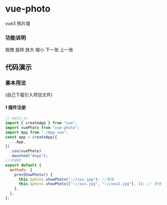 # vue-photo

vue3 照片墙

### 功能说明

拖拽 旋转 放大 缩小 下一张 上一张

## 代码演示

### 基本用法

(自己下载引入项目文件)

#### 1 插件注册

```js
// main.js
import { createApp } from "vue";
import vuePhoto from "vue-photo";
import App from "./App.vue";
const app = createApp({
  ...App,
})
  .use(vuePhoto)
  .mounted("#app");
//子组件
export default {
  methods: {
    prevShowPhoto() {
      this.$photo.showPhoto("://xxx.jpg"); //单张
      this.$photo.showPhoto(["://xxx.jpg", "://xxx2.jpg"], 1); // 多张
    },
  },
};
```
